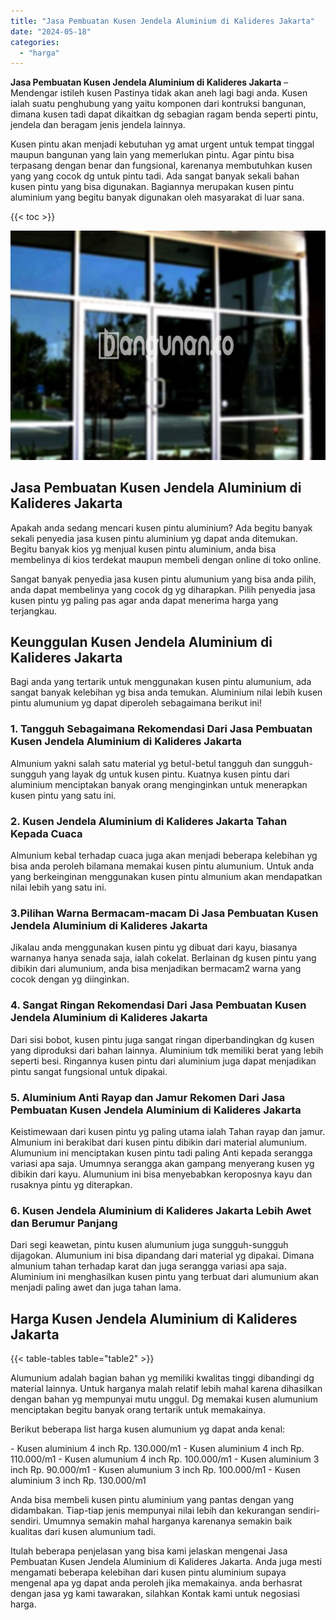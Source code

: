 ```yaml
---
title: "Jasa Pembuatan Kusen Jendela Aluminium di Kalideres Jakarta"
date: "2024-05-18"
categories: 
  - "harga"
---
```


**Jasa Pembuatan Kusen Jendela Aluminium di Kalideres Jakarta** – Mendengar istileh kusen Pastinya tidak akan aneh lagi bagi anda. Kusen ialah suatu penghubung yang yaitu komponen dari kontruksi bangunan, dimana kusen tadi dapat dikaitkan dg sebagian ragam benda seperti pintu, jendela dan beragam jenis jendela lainnya.

Kusen pintu akan menjadi kebutuhan yg amat urgent untuk tempat tinggal maupun bangunan yang lain yang memerlukan pintu. Agar pintu bisa terpasang dengan benar dan fungsional, karenanya membutuhkan kusen yang yang cocok dg untuk pintu tadi. Ada sangat banyak sekali bahan kusen pintu yang bisa digunakan. Bagiannya merupakan kusen pintu aluminium yang begitu banyak digunakan oleh masyarakat di luar sana.

{{< toc >}}

![Jasa Pembuatan Kusen Jendela Aluminium di Kalideres Jakarta](/images/harga-kusen-jendela-alumunium-15.png)

## Jasa Pembuatan Kusen Jendela Aluminium di Kalideres Jakarta

Apakah anda sedang mencari kusen pintu aluminium? Ada begitu banyak sekali penyedia jasa kusen pintu aluminium yg dapat anda ditemukan. Begitu banyak kios yg menjual kusen pintu aluminium, anda bisa membelinya di kios terdekat maupun membeli dengan online di toko online.

Sangat banyak penyedia jasa kusen pintu alumunium yang bisa anda pilih, anda dapat membelinya yang cocok dg yg diharapkan. Pilih penyedia jasa kusen pintu yg paling pas agar anda dapat menerima harga yang terjangkau.

## Keunggulan Kusen Jendela Aluminium di Kalideres Jakarta

Bagi anda yang tertarik untuk menggunakan kusen pintu alumunium, ada sangat banyak kelebihan yg bisa anda temukan. Aluminium nilai lebih kusen pintu alumunium yg dapat diperoleh sebagaimana berikut ini!

### 1\. Tangguh Sebagaimana Rekomendasi Dari Jasa Pembuatan Kusen Jendela Aluminium di Kalideres Jakarta

Almunium yakni salah satu material yg betul-betul tangguh dan sungguh-sungguh yang layak dg untuk kusen pintu. Kuatnya kusen pintu dari aluminium menciptakan banyak orang menginginkan untuk menerapkan kusen pintu yang satu ini.

### 2\. Kusen Jendela Aluminium di Kalideres Jakarta Tahan Kepada Cuaca

Almunium kebal terhadap cuaca juga akan menjadi beberapa kelebihan yg bisa anda peroleh bilamana memakai kusen pintu alumunium. Untuk anda yang berkeinginan menggunakan kusen pintu almunium akan mendapatkan nilai lebih yang satu ini.

### 3.Pilihan Warna Bermacam-macam Di Jasa Pembuatan Kusen Jendela Aluminium di Kalideres Jakarta

Jikalau anda menggunakan kusen pintu yg dibuat dari kayu, biasanya warnanya hanya senada saja, ialah cokelat. Berlainan dg kusen pintu yang dibikin dari alumunium, anda bisa menjadikan bermacam2 warna yang cocok dengan yg diinginkan.

### 4\. Sangat Ringan Rekomendasi Dari Jasa Pembuatan Kusen Jendela Aluminium di Kalideres Jakarta

Dari sisi bobot, kusen pintu juga sangat ringan diperbandingkan dg kusen yang diproduksi dari bahan lainnya. Aluminium tdk memiliki berat yang lebih seperti besi. Ringannya kusen pintu dari aluminium juga dapat menjadikan pintu sangat fungsional untuk dipakai.

### 5\. Aluminium Anti Rayap dan Jamur Rekomen Dari Jasa Pembuatan Kusen Jendela Aluminium di Kalideres Jakarta

Keistimewaan dari kusen pintu yg paling utama ialah Tahan rayap dan jamur. Almunium ini berakibat dari kusen pintu dibikin dari material alumunium. Alumunium ini menciptakan kusen pintu tadi paling Anti kepada serangga variasi apa saja. Umumnya serangga akan gampang menyerang kusen yg dibikin dari kayu. Alumunium ini bisa menyebabkan keroposnya kayu dan rusaknya pintu yg diterapkan.

### 6\. Kusen Jendela Aluminium di Kalideres Jakarta Lebih Awet dan Berumur Panjang

Dari segi keawetan, pintu kusen alumunium juga sungguh-sungguh dijagokan. Alumunium ini bisa dipandang dari material yg dipakai. Dimana almunium tahan terhadap karat dan juga serangga variasi apa saja. Aluminium ini menghasilkan kusen pintu yang terbuat dari alumunium akan menjadi paling awet dan juga tahan lama.

## Harga Kusen Jendela Aluminium di Kalideres Jakarta

{{< table-tables table="table2" >}}

Alumunium adalah bagian bahan yg memiliki kwalitas tinggi dibandingi dg material lainnya. Untuk harganya malah relatif lebih mahal karena dihasilkan dengan bahan yg mempunyai mutu unggul. Dg memakai kusen alumunium menciptakan begitu banyak orang tertarik untuk memakainya.

Berikut beberapa list harga kusen alumunium yg dapat anda kenal:

\- Kusen aluminium 4 inch Rp. 130.000/m1 - Kusen aluminium 4 inch Rp. 110.000/m1 - Kusen alumunium 4 inch Rp. 100.000/m1 - Kusen aluminium 3 inch Rp. 90.000/m1 - Kusen alumunium 3 inch Rp. 100.000/m1 - Kusen aluminium 3 inch Rp. 130.000/m1

Anda bisa membeli kusen pintu aluminium yang pantas dengan yang didambakan. Tiap-tiap jenis mempunyai nilai lebih dan kekurangan sendiri-sendiri. Umumnya semakin mahal harganya karenanya semakin baik kualitas dari kusen alumunium tadi.

Itulah beberapa penjelasan yang bisa kami jelaskan mengenai Jasa Pembuatan Kusen Jendela Aluminium di Kalideres Jakarta. Anda juga mesti mengamati beberapa kelebihan dari kusen pintu aluminium supaya mengenal apa yg dapat anda peroleh jika memakainya. anda berhasrat dengan jasa yg kami tawarakan, silahkan Kontak kami untuk negosiasi harga.
